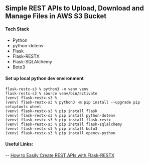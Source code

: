 ## Simple REST APIs to Upload, Download and Manage Files in AWS S3 Bucket

#### Tech Stack

- Python
- python-dotenv
- Flask
- Flask-RESTX
- Flask-SQLAlchemy
- Boto3

#### Set up local python dev environment
```shell
flask-restx-s3 % python3 -m venv venv
flask-restx-s3 % source venv/bin/activate
(venv) flask-restx-s3 %
(venv) flask-restx-s3 % python3 -m pip install --upgrade pip setuptools wheel
(venv) flask-restx-s3 % pip install flask
(venv) flask-restx-s3 % pip install python-dotenv
(venv) flask-restx-s3 % pip install flask-restx
(venv) flask-restx-s3 % pip install flask-sqlalchemy
(venv) flask-restx-s3 % pip install boto3
(venv) flask-restx-s3 % pip install opencv-python
```

#### Useful Links:

-- [How to Easily Create REST APIs with Flask-RESTX](https://www.youtube.com/watch?v=Qf0wri9MvMY)
